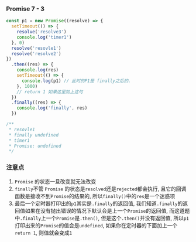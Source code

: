 ### Promise 7 - 3

```js
const p1 = new Promise((resolve) => {
  setTimeout(() => {
    resolve('resolve3')
    console.log('timer1')
  }, 0)
  resolve('resovle1')
  resolve('resolve2')
})
  .then((res) => {
    console.log(res)
    setTimeout(() => {
      console.log(p1) // 此时的P1是 finally之后的.
    }, 1000)
    // return 1 如果这里加上这句
  })
  .finally((res) => {
    console.log('finally', res)
  })

/**
 * resovle1
 * finally undefined
 * timer1
 * Promise: undefined
 */
```

### 注意点
1. `Promise` 的状态一旦改变就无法改变
2. `finally`不管 `Promise` 的状态是`resolved`还是`rejected`都会执行, 且它的回调函数是接收不到`Promise`的结果的, 所以`finally()`中的`res`是一个迷惑项
3. 最后一个定时器打印出的`p1`其实是`.finally`的返回值, 我们知道`.finally`的返回值如果在没有抛出错误的情况下默认会是上一个`Promise`的返回值, 而这道题中`.finally`上一个`Promise`是`.then()`, 但是这个`.then()`并没有返回值, 所以`p1`打印出来的`Promise`的值会是`undefined`, 如果你在定时器的下面加上一个`return 1`, 则值就会变成`1`
